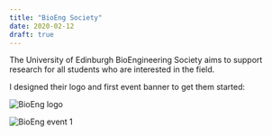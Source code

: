 ```yaml
---
title: "BioEng Society"
date: 2020-02-12
draft: true
---
```


The University of Edinburgh BioEngineering Society aims to support research for all students who are interested in the field.

I designed their logo and first event banner to get them started:

![BioEng logo](/bioeng/logo.png)

![BioEng event 1](/bioeng/event-1.png)
